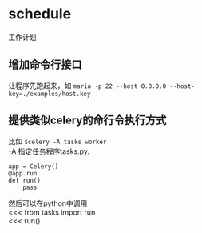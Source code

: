 schedule
=============

工作计划

## 增加命令行接口

让程序先跑起来，如 `maria -p 22 --host 0.0.0.0 --host-key=./examples/host.key`

## 提供类似celery的命行令执行方式

比如 ``$celery -A tasks worker``  
-A 指定任务程序tasks.py.  

    app = Celery()  
    @app.run  
    def run()  
        pass  

然后可以在python中调用  
    &lt;&lt;&lt; from tasks import run  
    &lt;&lt;&lt; run()  
